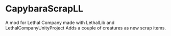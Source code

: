 # CapybaraScrapLL

A mod for Lethal Company made with LethalLib and LethalCompanyUnityProject
Adds a couple of creatures as new scrap items.


